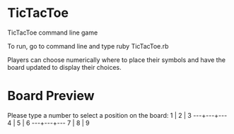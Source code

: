 # TicTacToe
TicTacToe command line game

To run, go to command line and type ruby TicTacToe.rb

Players can choose numerically where to place their symbols and have the board updated to display their choices.

# Board Preview

Please type a number to select a position on the board: 
 1 | 2 | 3
---+---+---
 4 | 5 | 6
---+---+---
 7 | 8 | 9
